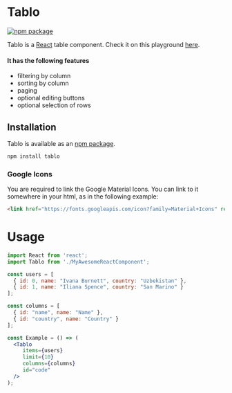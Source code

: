 # Tablo
[![npm package](https://img.shields.io/npm/v/tablo.svg?style=flat-square)](https://www.npmjs.org/package/tablo)

Tablo is a [React](http://facebook.github.io/react/) table component. Check it on this playground [here](https://output.jsbin.com/xesotuv).

#### It has the following features
 * filtering by column
 * sorting by column
 * paging
 * optional editing buttons
 * optional selection of rows
 
## Installation

Tablo is available as an [npm package](https://www.npmjs.org/package/tablo).

```sh
npm install tablo
```

### Google Icons

You are required to link the Google Material Icons.  You can link to it somewhere in your html, as in the following example:

```html
<link href="https://fonts.googleapis.com/icon?family=Material+Icons" rel="stylesheet" />
```

# Usage

```jsx
import React from 'react';
import Tablo from './MyAwesomeReactComponent';

const users = [
  { id: 0, name: "Ivana Burnett", country: "Uzbekistan" }, 
  { id: 1, name: "Iliana Spence", country: "San Marino" }
];

const columns = [
  { id: "name", name: "Name" },
  { id: "country", name: "Country" }
];

const Example = () => (
  <Tablo
     items={users}
     limit={10}
     columns={columns}
     id="code"
  />
);

```
